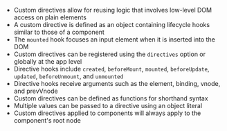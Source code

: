 - Custom directives allow for reusing logic that involves low-level DOM access on plain elements
- A custom directive is defined as an object containing lifecycle hooks similar to those of a component
- The `mounted` hook focuses an input element when it is inserted into the DOM
- Custom directives can be registered using the `directives` option or globally at the app level
- Directive hooks include `created`, `beforeMount`, `mounted`, `beforeUpdate`, `updated`, `beforeUnmount`, and `unmounted`
- Directive hooks receive arguments such as the element, binding, vnode, and prevVnode
- Custom directives can be defined as functions for shorthand syntax
- Multiple values can be passed to a directive using an object literal
- Custom directives applied to components will always apply to the component's root node